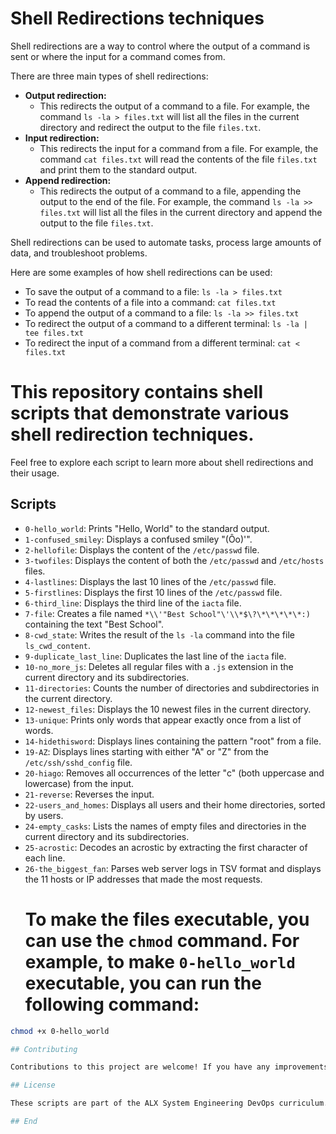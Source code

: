 # Shell Redirections techniques

Shell redirections are a way to control where the output of a command is sent or where the input for a command comes from.

There are three main types of shell redirections:

* **Output redirection:**
    * This redirects the output of a command to a file. For example, the command `ls -la > files.txt` will list all the files in the current directory and redirect the output to the file `files.txt`.
* **Input redirection:**
    * This redirects the input for a command from a file. For example, the command `cat files.txt` will read the contents of the file `files.txt` and print them to the standard output.
* **Append redirection:**
    * This redirects the output of a command to a file, appending the output to the end of the file. For example, the command `ls -la >> files.txt` will list all the files in the current directory and append the output to the file `files.txt`.

Shell redirections can be used to automate tasks, process large amounts of data, and troubleshoot problems.

Here are some examples of how shell redirections can be used:

* To save the output of a command to a file: `ls -la > files.txt`
* To read the contents of a file into a command: `cat files.txt`
* To append the output of a command to a file: `ls -la >> files.txt`
* To redirect the output of a command to a different terminal: `ls -la | tee files.txt`
* To redirect the input of a command from a different terminal: `cat < files.txt`

# This repository contains shell scripts that demonstrate various shell redirection techniques.
Feel free to explore each script to learn more about shell redirections and their usage.

## Scripts

- `0-hello_world`: Prints "Hello, World" to the standard output.
- `1-confused_smiley`: Displays a confused smiley "(Ôo)'".
- `2-hellofile`: Displays the content of the `/etc/passwd` file.
- `3-twofiles`: Displays the content of both the `/etc/passwd` and `/etc/hosts` files.
- `4-lastlines`: Displays the last 10 lines of the `/etc/passwd` file.
- `5-firstlines`: Displays the first 10 lines of the `/etc/passwd` file.
- `6-third_line`: Displays the third line of the `iacta` file.
- `7-file`: Creates a file named `*\\'"Best School"\'\\*$\?\*\*\*\*\*:)` containing the text "Best School".
- `8-cwd_state`: Writes the result of the `ls -la` command into the file `ls_cwd_content`.
- `9-duplicate_last_line`: Duplicates the last line of the `iacta` file.
- `10-no_more_js`: Deletes all regular files with a `.js` extension in the current directory and its subdirectories.
- `11-directories`: Counts the number of directories and subdirectories in the current directory.
- `12-newest_files`: Displays the 10 newest files in the current directory.
- `13-unique`: Prints only words that appear exactly once from a list of words.
- `14-hidethisword`: Displays lines containing the pattern "root" from a file.
- `19-AZ`: Displays lines starting with either "A" or "Z" from the `/etc/ssh/sshd_config` file.
- `20-hiago`: Removes all occurrences of the letter "c" (both uppercase and lowercase) from the input.
- `21-reverse`: Reverses the input.
- `22-users_and_homes`: Displays all users and their home directories, sorted by users.
- `24-empty_casks`: Lists the names of empty files and directories in the current directory and its subdirectories.
- `25-acrostic`: Decodes an acrostic by extracting the first character of each line.
- `26-the_biggest_fan`: Parses web server logs in TSV format and displays the 11 hosts or IP addresses that made the most requests.
  # To make the files executable, you can use the `chmod` command. For example, to make `0-hello_world` executable, you can run the following command:

```bash
chmod +x 0-hello_world

## Contributing

Contributions to this project are welcome! If you have any improvements, suggestions, or additional scripts related to shell permissions, feel free to submit a pull request.

## License

These scripts are part of the ALX System Engineering DevOps curriculum.

## End
